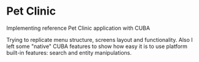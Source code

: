 # Pet Clinic
Implementing reference Pet Clinic application with CUBA

Trying to replicate menu structure, screens layout and functionality. Also I left some "native" CUBA 
features to show how easy it is to use platform built-in features: search and entity manipulations.
